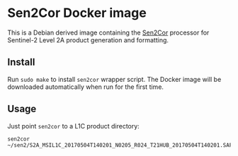 # Sen2Cor Docker image

This is a Debian derived image containing the
[Sen2Cor](http://step.esa.int/main/third-party-plugins-2/sen2cor/) processor
for Sentinel-2 Level 2A product generation and formatting.

## Install

Run `sudo make` to install `sen2cor` wrapper script.  The Docker image will be
downloaded automatically when run for the first time.

## Usage

Just point `sen2cor` to a L1C product directory:

```
sen2cor ~/sen2/S2A_MSIL1C_20170504T140201_N0205_R024_T21HUB_20170504T140201.SAFE
```
